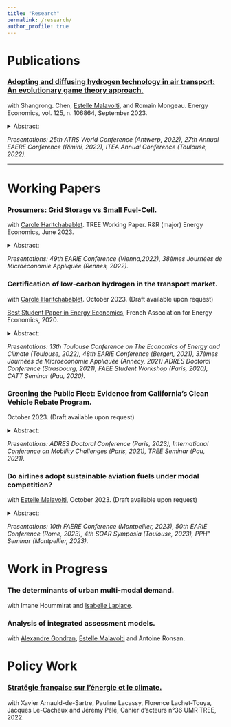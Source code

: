 ```yaml
---
title: "Research"
permalink: /research/
author_profile: true
---
```


# Publications

### [Adopting and diffusing hydrogen technology in air transport: An evolutionary game theory approach.](https://www.sciencedirect.com/science/article/pii/S0140988323003626#d1e8012)
with Shangrong. Chen, [Estelle Malavolti](https://www.tse-fr.eu/people/estelle-malavolti), and Romain Mongeau. Energy Economics, vol. 125, n. 106864, September 2023.

<details>
<summary>Abstract: </summary>
This paper uses an evolutionary game theory approach to assess the diffusion of different hydrogen technologies in the air transport system. Our model is extended to consider uncertainty, as well as the impact of the “Flight Shame” movement and different policies such as subsidies or taxes. A sufficiently high initial percentage of hydrogen adopters is required for full adoption following the market social learning mechanism. This fixed internal point is determined by the benefits of switching technologies, the extra costs, and the ground handling fee. We complement our theoretical analysis with a well-calibrated simulation using industry data to study the diffusion of different hydrogen innovations. Without any government intervention, carbon neutrality at the 2050 Horizon is only feasible with the most disruptive technologies. Other intermediate technologies are not profitable enough to meet the Net Zero CO2 emissions goal. 
</details>


_Presentations: 25th ATRS World Conference (Antwerp, 2022), 27th Annual EAERE Conference (Rimini, 2022), ITEA Annual Conference (Toulouse, 2022)._

---

# Working Papers

### [Prosumers: Grid Storage vs Small Fuel-Cell.](https://hal.science/hal-04119625v2/document)
with [Carole Haritchabablet](https://www.tse-fr.eu/fr/people/carole-haritchabalet). TREE Working Paper. R&R (major) Energy Economics, June 2023.

<details>
<summary>Abstract: </summary>
The number of prosumers -consumers equipped with decentralized production- is expected to increase following the revised Renewable Energy Directive (2018/2001) and the rising energy prices. The economic literature suggests there is room for demand-side storage that can take two forms: decentralized or centralized. The schemes promoting investments in solar capacity physically allow for only one type of demand-side storage. One may wonder about the conditions under which consumers invest in different technologies. We build a stylized microeconomic model of the energy market and perform a numerical evaluation, using publicly available data from France, to compare two regulations—price and quantity—from our representative consumer’s and the Distributed System Operator’s points of view. The two energy regulations lead to three types of profiles: consumers, prosumers, and storers. These profiles are in line with previous studies focusing on price regulation. With quantity regulation, a grid tariff such that consumers invest in storage depends on endogenous parameters. The results suggest that with the current price regulation in France, only a smaller feed-in tariff would encourage investments in decentralized hydrogen-based storage. A grid tariff such that consumers inject energy into the grid would not reflect the cost of centralized hydrogen-based storage. However, a quantity regulation would be less costly to support.
</details>


_Presentations: 49th EARIE Conference (Vienna,2022), 38èmes Journées de Microéconomie Appliquée (Rennes, 2022)._


### Certification of low-carbon hydrogen in the transport market. 
with [Carole Haritchabablet](https://www.tse-fr.eu/fr/people/carole-haritchabalet). October 2023. (Draft available upon request)

[Best Student Paper in Energy Economics](https://www.faee.fr/fr/51-prix-de-l-aee.html#/awards/2020), French Association for Energy Economics, 2020.

<details>
<summary>Abstract: </summary>
A label for green gases, such as green hydrogen (H2) and bio-methane, could allow retailers to exploit consumers' willingness to pay for environmental quality and ease their diffusion. The cost gap between green gases and their conventional counterparts raises concerns regarding the effectiveness of a label in markets characterized by a complex value chain such as road transportation. We build a stylized model of an H2-based road transport market to assess whether the market’s organization could be as efficient as a label policy in a setup where consumers have no direct information about production. With the label, producers prefer to exploit the double marginalization to the detriment of social welfare. However, this allows the high-quality producer to cover its fixed costs. Without the label, producers can use vertical restraints to convey quality information to consumers. The informational problem creates a trade-off between the intensity of competition (driven by perceived qualities) and cost efficiency. The implementation of an optimal label policy depends on the cost gap between qualities and on consumers’ expectations about the share of green H2 available in the market. Under the current cost gap, if consumers were to be informed about the current production landscape, it is possible that their beliefs would lean towards a relatively pessimistic view. In such a case, the label would be socially optimal. Additional policy instruments such as a carbon tax could decrease the cost gap, in such a case society would be better off without the label.
</details>


_Presentations: 13th Toulouse Conference on The Economics of Energy and Climate (Toulouse, 2022), 48th EARIE Conference (Bergen, 2021), 37èmes Journées de Microéconomie Appliquée (Annecy, 2021) ADRES  Doctoral Conference (Strasbourg, 2021), FAEE Student Workshop (Paris, 2020), CATT Seminar (Pau, 2020)._


### Greening the Public Fleet: Evidence from California’s Clean Vehicle Rebate Program.
October 2023. (Draft available upon request)
      
<details>
<summary>Abstract: </summary>
The Californian Clean Vehicle Rebate Project offers rebates for plug-in-hybrid electric (PHEVs) and zero-emissions vehicles (ZEVs) to private consumers as well as state agencies. One might wonder whether these rebates provide enough incentives for ZEVs public purchases, or if these public funds would be better allocated elsewhere. This paper exploits a change in the rebate allocation guidelines around 2016 using a Poisson pseudo-maximum likelihood regression with two-way fixed effects to investigate the relationship between rebates and government purchases. Unlike what could be expected, more generous rebates are negatively correlated with ZEVs public purchases. This counter-intuitive result might suggest that government agencies are insensitive to rebates. Conversely, we find that agencies in non-disadvantaged communities, that do not have access to the increased rebates, are the ones purchasing ZEVs. This suggests that California is still in the early stages of a transition to a greener public fleet. A new rebate allocation based on state agencies' financial resources and their fleet's level of emissions could facilitate the green transition of the state fleet.
</details>


_Presentations: ADRES  Doctoral Conference (Paris, 2023), International Conference on Mobility Challenges (Paris, 2021), TREE Seminar (Pau, 2021)._


### Do airlines adopt sustainable aviation fuels under modal competition?
with [Estelle Malavolti](https://www.tse-fr.eu/people/estelle-malavolti), October 2023. (Draft available upon request)
      
<details>
<summary>Abstract: </summary>
Reducing the level of carbon dioxide (CO2) emissions in air transport calls for policies supporting less polluting fuels. The International Civil Aviation Organization and the European Union have launched policies to support the adoption of sustainable aviation fuels (SAFs). Besides this, Schiphol, Heathrow, and airports from the Swedavia AB group are considering implementing a system of differentiated airport charges based on environmental performance. However, the use of discriminatory charges is forbidden under Article 15 of the Chicago Convention. Our paper studies the impact of authorizing differentiated charges in the context of intermodal competition. We find that with uniform tariffs, airlines have no incentive to use SAFs. Instead, if a regulator authorizes discriminatory aeronautical charges, airlines may switch to a SAF and kerosene blend. When the costs associated with using a blend are smaller than passengers’ disutility when not traveling with their preferred transportation mode, discriminatory charges increase air transportation's market share. Thus, using a blend may prevent losing passengers to the rail in the context of passengers' increasing environmental awareness.
</details>


_Presentations: 10th FAERE Conference (Montpellier, 2023), 50th EARIE Conference (Rome, 2023), 4th SOAR Symposia (Toulouse, 2023), PPH" Seminar (Montpellier, 2023)._


# Work in Progress

### The determinants of urban multi-modal demand. 
with Imane Hoummirat and [Isabelle Laplace](https://cv.hal.science/isabelle-laplace).



###  Analysis of integrated assessment models.
with [Alexandre Gondran](http://alexandre.gondran.free.fr), [Estelle Malavolti](https://www.tse-fr.eu/people/estelle-malavolti) and Antoine Ronsan. 

# Policy Work


### [Stratégie française sur l’énergie et le climate.](https://archivephase1.concertation-strategie-energie-climat.gouv.fr/cahier-dacteur-ndeg36-unite-recherche-mixte-tree-transitions-energetiques-environnementales) 
with Xavier Arnauld-de-Sartre, Pauline Lacassy, Florence Lachet-Touya, Jacques Le-Cacheux and Jérémy Pélé, Cahier d’acteurs n°36 UMR TREE, 2022. 

